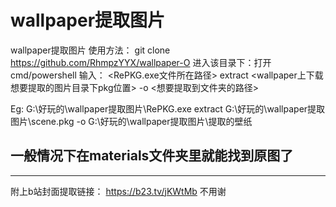 # wallpaper提取图片
 wallpaper提取图片
 使用方法：
 git clone https://github.com/RhmpzYYX/wallpaper-O
进入该目录下：打开cmd/powershell 输入：
<RePKG.exe文件所在路径> extract <wallpaper上下载想要提取的图片目录下pkg位置> -o <想要提取到文件夹的路径>

Eg: G:\好玩的\wallpaper提取图片\RePKG.exe extract G:\好玩的\wallpaper提取图片\scene.pkg -o G:\好玩的\wallpaper提取图片\提取的壁纸

一般情况下在materials文件夹里就能找到原图了
------------------------------------------

-------------------------------------------------
附上b站封面提取链接： https://b23.tv/jKWtMb 不用谢​

